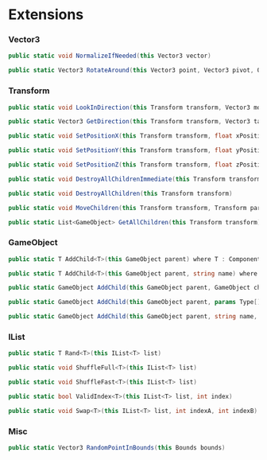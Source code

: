 # Extensions

### Vector3

``` cs
public static void NormalizeIfNeeded(this Vector3 vector)
```

``` cs
public static Vector3 RotateAround(this Vector3 point, Vector3 pivot, Quaternion rotation)
```

### Transform

``` cs
public static void LookInDirection(this Transform transform, Vector3 movementDirection)
```

``` cs
public static Vector3 GetDirection(this Transform transform, Vector3 target)
```

``` cs
public static void SetPositionX(this Transform transform, float xPosition)
```

``` cs
public static void SetPositionY(this Transform transform, float yPosition)
```

``` cs
public static void SetPositionZ(this Transform transform, float zPosition)
```

``` cs
public static void DestroyAllChildrenImmediate(this Transform transform)
```

``` cs
public static void DestroyAllChildren(this Transform transform)
```

``` cs
public static void MoveChildren(this Transform transform, Transform parent)
```

``` cs
public static List<GameObject> GetAllChildren(this Transform transform)
```

### GameObject 

``` cs
public static T AddChild<T>(this GameObject parent) where T : Component
```

``` cs
public static T AddChild<T>(this GameObject parent, string name) where T : Component
```

``` cs
public static GameObject AddChild(this GameObject parent, GameObject child, bool worldPositionStays = false)
```

``` cs
public static GameObject AddChild(this GameObject parent, params Type[] components)
```

``` cs
public static GameObject AddChild(this GameObject parent, string name, params Type[] components)
```

### IList

``` cs
public static T Rand<T>(this IList<T> list)
```

``` cs
public static void ShuffleFull<T>(this IList<T> list)
```

``` cs
public static void ShuffleFast<T>(this IList<T> list)
```

``` cs
public static bool ValidIndex<T>(this IList<T> list, int index)
```

``` cs
public static void Swap<T>(this IList<T> list, int indexA, int indexB)
```

### Misc


``` cs
public static Vector3 RandomPointInBounds(this Bounds bounds)
```

